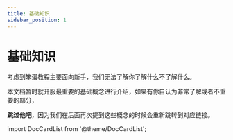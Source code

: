 ```yaml
---
title: 基础知识
sidebar_position: 1
---
```


# 基础知识

考虑到笨蛋教程主要面向新手，我们无法了解你了解什么不了解什么。

本文档暂时就开服最重要的基础概念进行介绍，如果有你自认为非常了解或者不重要的部分，

**跳过他吧**，因为我们在后面再次提到这些概念的时候会重新跳转到对应链接。

import DocCardList from '@theme/DocCardList';

<DocCardList />
